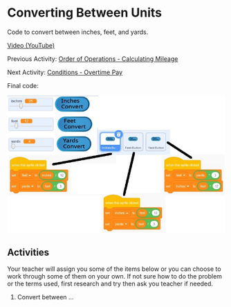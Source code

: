 # Converting Between Units

Code to convert between inches, feet, and yards.

[Video (YouTube)](https://youtu.be/stB1_cookDs)

Previous Activity: [Order of Operations - Calculating Mileage](https://github.com/teachintech90/math.code/blob/main/Scratch/002-Order-Of-Operations/README.md)

Next Activity: [Conditions - Overtime Pay](https://github.com/teachintech90/math.code/blob/main/Scratch/004-Conditions-Overtime-Pay/README.md)

Final code:

<img src="Converting-Between-Units-composite.jpg">

## Activities

Your teacher will assign you some of the items below or you can choose to work through some of them on your own. If not sure how to do the problem or the terms used, first research and try then ask you teacher if needed.

1. Convert between ...
